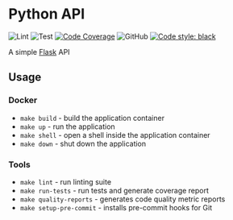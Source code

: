 # Python API

![Lint](https://github.com/sven9/python-api/actions/workflows/lint.yml/badge.svg)
![Test](https://github.com/sven9/python-api/actions/workflows/test.yml/badge.svg)
[![Code Coverage](https://img.shields.io/codecov/c/github/sven9/python-api)](https://codecov.io/github/sven9/python-api)
![GitHub](https://img.shields.io/github/license/sven9/python-api)
[![Code style: black](https://img.shields.io/badge/code%20style-black-000000.svg)](https://github.com/psf/black)

A simple [Flask](https://github.com/pallets/flask) API

## Usage
### Docker
* `make build` - build the application container
* `make up` - run the application
* `make shell` - open a shell inside the application container
* `make down` - shut down the application

### Tools
* `make lint` - run linting suite
* `make run-tests` - run tests and generate coverage report
* `make quality-reports` - generates code quality metric reports
* `make setup-pre-commit` - installs pre-commit hooks for Git
